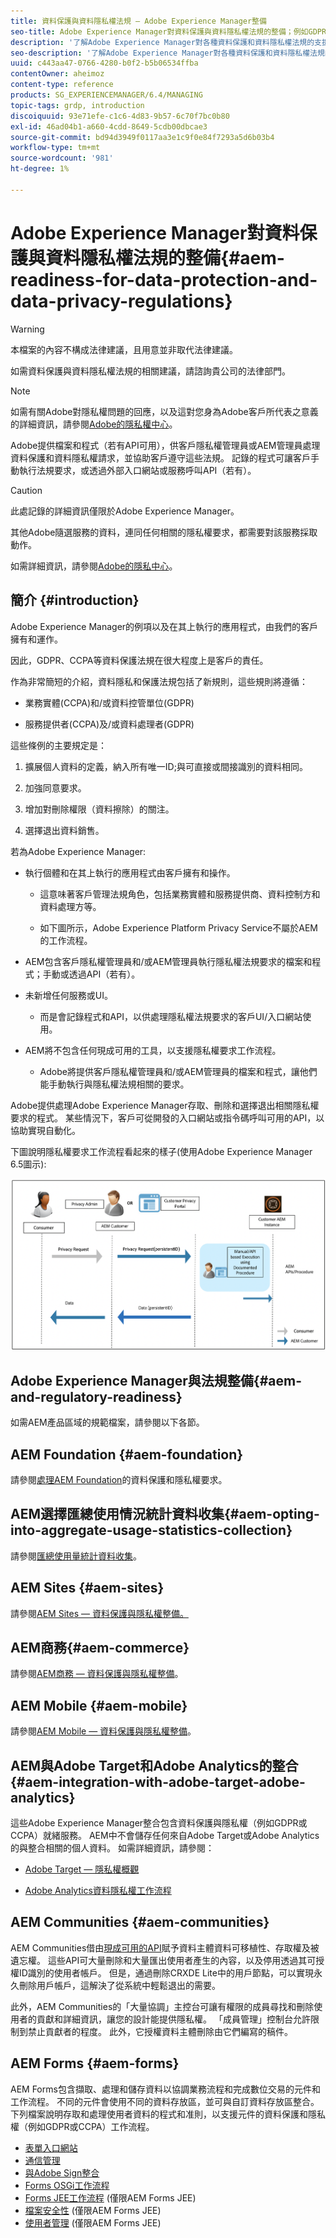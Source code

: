 ```yaml
---
title: 資料保護與資料隱私權法規 — Adobe Experience Manager整備
seo-title: Adobe Experience Manager對資料保護與資料隱私權法規的整備；例如GDPR、CCPA等
description: '了解Adobe Experience Manager對各種資料保護和資料隱私權法規的支援；包括歐盟一般資料保護規範(GDPR)、加州消費者隱私法，以及實作新AEM專案時如何遵循。 '
seo-description: '了解Adobe Experience Manager對各種資料保護和資料隱私權法規的支援；包括歐盟一般資料保護規範(GDPR)、加州消費者隱私法，以及實作新AEM專案時如何遵循。 '
uuid: c443aa47-0766-4280-b0f2-b5b06534ffba
contentOwner: aheimoz
content-type: reference
products: SG_EXPERIENCEMANAGER/6.4/MANAGING
topic-tags: grdp, introduction
discoiquuid: 93e71efe-c1c6-4d83-9b57-6c70f7bc0b80
exl-id: 46ad04b1-a660-4cdd-8649-5cdb00dbcae3
source-git-commit: bd94d3949f0117aa3e1c9f0e84f7293a5d6b03b4
workflow-type: tm+mt
source-wordcount: '981'
ht-degree: 1%

---
```


# Adobe Experience Manager對資料保護與資料隱私權法規的整備{#aem-readiness-for-data-protection-and-data-privacy-regulations}

>[!WARNING]
>
>本檔案的內容不構成法律建議，且用意並非取代法律建議。
>
>如需資料保護與資料隱私權法規的相關建議，請諮詢貴公司的法律部門。

>[!NOTE]
>
>如需有關Adobe對隱私權問題的回應，以及這對您身為Adobe客戶所代表之意義的詳細資訊，請參閱[Adobe的隱私權中心](https://www.adobe.com/privacy.html)。

Adobe提供檔案和程式（若有API可用），供客戶隱私權管理員或AEM管理員處理資料保護和資料隱私權請求，並協助客戶遵守這些法規。 記錄的程式可讓客戶手動執行法規要求，或透過外部入口網站或服務呼叫API（若有）。

>[!CAUTION]
>
>此處記錄的詳細資訊僅限於Adobe Experience Manager。
>
>其他Adobe隨選服務的資料，連同任何相關的隱私權要求，都需要對該服務採取動作。
>
>如需詳細資訊，請參閱[Adobe的隱私中心](https://www.adobe.com/privacy.html)。

## 簡介 {#introduction}

Adobe Experience Manager的例項以及在其上執行的應用程式，由我們的客戶擁有和運作。

因此，GDPR、CCPA等資料保護法規在很大程度上是客戶的責任。

作為非常簡短的介紹，資料隱私和保護法規包括了新規則，這些規則將遵循：

* 業務實體(CCPA)和/或資料控管單位(GDPR)

* 服務提供者(CCPA)及/或資料處理者(GDPR)

這些條例的主要規定是：

1. 擴展個人資料的定義，納入所有唯一ID;與可直接或間接識別的資料相同。

2. 加強同意要求。

3. 增加對刪除權限（資料擦除）的關注。

4. 選擇退出資料銷售。

若為Adobe Experience Manager:

* 執行個體和在其上執行的應用程式由客戶擁有和操作。

   * 這意味著客戶管理法規角色，包括業務實體和服務提供商、資料控制方和資料處理方等。

   * 如下圖所示，Adobe Experience Platform Privacy Service不屬於AEM的工作流程。

* AEM包含客戶隱私權管理員和/或AEM管理員執行隱私權法規要求的檔案和程式；手動或透過API（若有）。

* 未新增任何服務或UI。

   * 而是會記錄程式和API，以供處理隱私權法規要求的客戶UI/入口網站使用。

* AEM將不包含任何現成可用的工具，以支援隱私權要求工作流程。

   * Adobe將提供客戶隱私權管理員和/或AEM管理員的檔案和程式，讓他們能手動執行與隱私權法規相關的要求。

Adobe提供處理Adobe Experience Manager存取、刪除和選擇退出相關隱私權要求的程式。 某些情況下，客戶可從開發的入口網站或指令碼呼叫可用的API，以協助實現自動化。

下圖說明隱私權要求工作流程看起來的樣子(使用Adobe Experience Manager 6.5圖示):

![資料保護與隱私](assets/data-protection-and-privacy-01.png)

## Adobe Experience Manager與法規整備{#aem-and-regulatory-readiness}

如需AEM產品區域的規範檔案，請參閱以下各節。

## AEM Foundation {#aem-foundation}

請參閱[處理AEM Foundation](/help/sites-administering/handling-gdpr-requests-for-aem-platform.md)的資料保護和隱私權要求。

## AEM選擇匯總使用情況統計資料收集{#aem-opting-into-aggregate-usage-statistics-collection}

請參閱[匯總使用量統計資料收集](/help/sites-deploying/opt-in-aggregated-usage-statistics.md)。

## AEM Sites {#aem-sites}

請參閱[AEM Sites — 資料保護與隱私權整備。](/help/sites-administering/gdpr-compliance-sites.md)

## AEM商務{#aem-commerce}

請參閱[AEM商務 — 資料保護與隱私權整備](/help/sites-administering/gdpr-compliance-commerce.md)。

## AEM Mobile {#aem-mobile}

請參閱[AEM Mobile — 資料保護與隱私權整備](/help/mobile/aem-mobile-gdpr-compliance.md)。

## AEM與Adobe Target和Adobe Analytics的整合{#aem-integration-with-adobe-target-adobe-analytics}

這些Adobe Experience Manager整合包含資料保護與隱私權（例如GDPR或CCPA）就緒服務。 AEM中不會儲存任何來自Adobe Target或Adobe Analytics的與整合相關的個人資料。
如需詳細資訊，請參閱：

* [Adobe Target — 隱私權概觀](https://docs.adobe.com/content/help/en/target/using/implement-target/before-implement/privacy/privacy.html)

* [Adobe Analytics資料隱私權工作流程](https://docs.adobe.com/content/help/en/analytics/admin/data-governance/an-gdpr-workflow.html)

## AEM Communities {#aem-communities}

AEM Communities借由[現成可用的API](/help/communities/user-ugc-management-service.md)賦予資料主體資料可移植性、存取權及被遺忘權。 這些API可大量刪除和大量匯出使用者產生的內容，以及停用透過其可授權ID識別的使用者帳戶。 但是，通過刪除CRXDE Lite中的用戶節點，可以實現永久刪除用戶帳戶，這解決了從系統中輕鬆退出的需要。

此外，AEM Communities的「大量協調」主控台可讓有權限的成員尋找和刪除使用者的貢獻和詳細資訊，讓您的設計能提供隱私權。 「成員管理」控制台允許限制到禁止貢獻者的程度。 此外，它授權資料主體刪除由它們編寫的稿件。

## AEM Forms {#aem-forms}

AEM Forms包含擷取、處理和儲存資料以協調業務流程和完成數位交易的元件和工作流程。 不同的元件會使用不同的資料存放區，並可與自訂資料存放區整合。 下列檔案說明存取和處理使用者資料的程式和准則，以支援元件的資料保護和隱私權（例如GDPR或CCPA）工作流程。

* [表單入口網站](/help/forms/using/forms-portal-handling-user-data.md)
* [通信管理](/help/forms/using/correspondence-management-handling-user-data.md)
* [與Adobe Sign整合](/help/forms/using/integration-adobe-sign-handling-user-data.md)
* [Forms OSGi工作流程](/help/forms/using/forms-workflow-osgi-handling-user-data.md)
* [Forms JEE工作流程](/help/forms/using/forms-workflow-jee-handling-user-data.md) (僅限AEM Forms JEE)
* [檔案安全性](/help/forms/using/document-security-handling-user-data.md) (僅限AEM Forms JEE)
* [使用者管理](/help/forms/using/user-management-handling-user-data.md) (僅限AEM Forms JEE)
